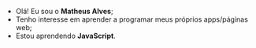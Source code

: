 - Olá! Eu sou o <strong>Matheus Alves</strong>;
- Tenho interesse em aprender a programar meus próprios apps/páginas web;
- Estou aprendendo <strong>JavaScript</strong>.
